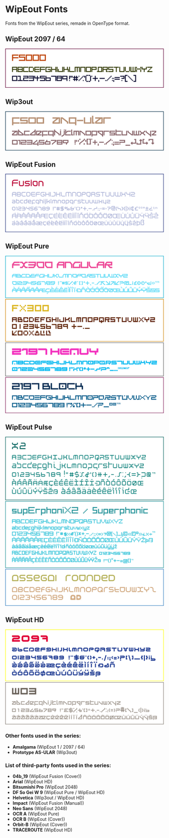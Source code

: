 # WipEout Fonts
Fonts from the WipEout series, remade in OpenType format.

## WipEout 2097 / 64
![F5000](previews/F5000.png)

## Wip3out
![F500 Ang-ular](previews/F500%20Ang-ular.png)

## WipEout Fusion
![Fusion](previews/Fusion.png)

## WipEout Pure
![FX300 Angular](previews/FX300%20Angular.png)
![FX300](previews/FX300.png)
![2197 Heavy](previews/2197%20Heavy.png)
![2197 Block](previews/2197%20Block.png)

## WipEout Pulse
![X2](previews/X2.png)
![supErphoniX2](previews/supErphoniX2.png)
![Assegai Rounded](previews/Assegai%20Rounded.png)

## WipEout HD
![2097](previews/2097.png)
![WO3](previews/WO3.png)

### Other fonts used in the series:
- **Amalgama** (WipEout 1 / 2097 / 64)  
- **Prototype AS-ULAR** (Wip3out)

### List of third-party fonts used in the series:

- **04b_19** (WipEout Fusion (Cover))  
- **Arial** (WipEout HD)  
- **Bitsumishi Pro** (WipEout 2048)  
- **DF So Gei W 9** (WipEout Pure / WipEout HD)  
- **Helvetica** (Wip3out / WipEout HD)  
- **Impact** (WipEout Fusion (Manual))  
- **Neo Sans** (WipEout 2048)  
- **OCR A** (WipEout Pure)  
- **OCR B** (WipEout (Cover))  
- **Orbit-B** (WipEout (Cover))  
- **TRACEROUTE** (WipEout HD)
